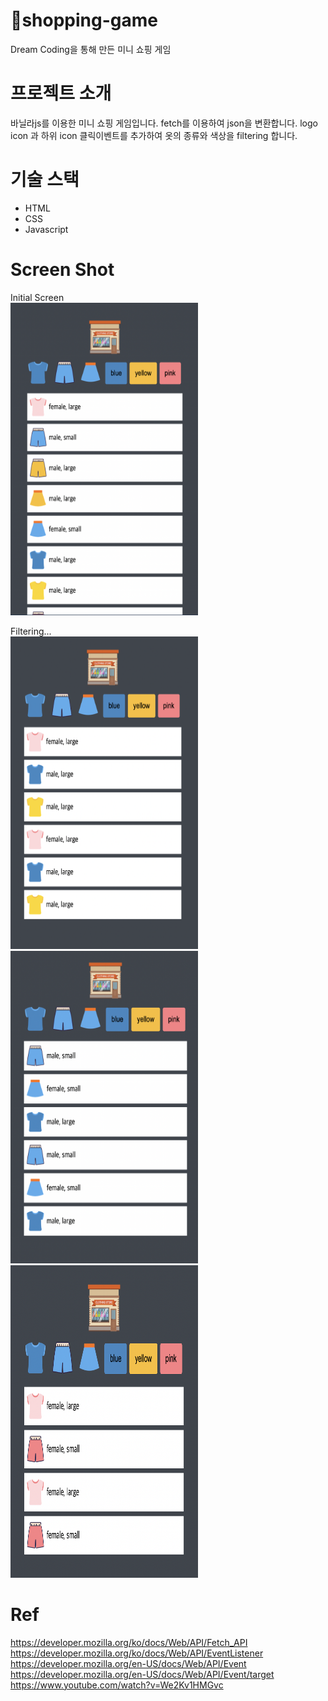 # 🛒shopping-game
Dream Coding을 통해 만든 미니 쇼핑 게임 

# 프로젝트 소개 
바닐라js를 이용한 미니 쇼핑 게임입니다. 
fetch를 이용하여 json을 변환합니다. 
logo icon 과 하위 icon 클릭이벤트를 추가하여 옷의 종류와 색상을 filtering 합니다.

# 기술 스택 
<ul>
    <li>HTML</li>
    <li>CSS</li>
    <li>Javascript</li>
</ul>

# Screen Shot 
Initial Screen<br>
<img src="img/screenshot1.png" width="300" height="500">

Filtering...<br>
<img src="img/screenshot2.png" width="300" height="500">
<img src="img/screenshot3.png" width="300" height="500">
<img src="img/screenshot4.png" width="300" height="500">


# Ref
https://developer.mozilla.org/ko/docs/Web/API/Fetch_API
https://developer.mozilla.org/ko/docs/Web/API/EventListener
https://developer.mozilla.org/en-US/docs/Web/API/Event
https://developer.mozilla.org/en-US/docs/Web/API/Event/target
https://www.youtube.com/watch?v=We2Kv1HMGvc 

